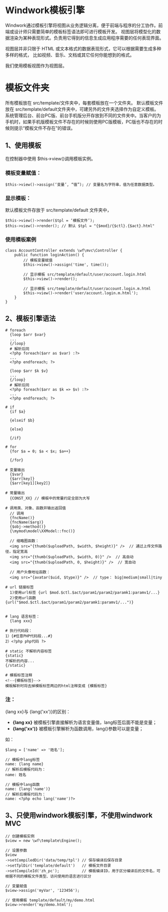 Windwork模板引擎
=================
Windwork通过模板引擎将视图从业务逻辑分离，便于前端与程序的分工协作。前端或设计师只需要简单的模板标签语法即可进行模板开发。
视图层将模型化的数据渲染为某种表现形式。负责用它得到的信息生成应用程序需要的任何表现界面。

视图层并非只限于 HTML 或文本格式的数据表现形式，它可以根据需要生成多种多样的格式， 比如视频、音乐、文档或其它任何你能想到的格式。

我们使用模板视图作为视图层。

# 模板文件夹
所有模板放在 src/template/文件夹中，每套模板放在一个文件夹。
默认模板文件放在 src/template/default文件夹中，可建另外的文件夹选择作为自定义模板。
系统管理后台、前台PC版、前台手机版分开存放到不同的文件夹中。当客户的为手机时，如果手机版模板文件不存在的时候则使用PC版模板，PC版也不存在的时候则提示“模板文件不存在”的错误。


1、使用模板
------------------
在控制器中使用 $this->view()调用模板实例。

### 模板变量赋值：
```
$this->view()->assign(‘变量’, “值”); // 变量名为字符串，值为任意数据类型。
```

### 显示模板：
默认模板文件存放于 src/template/default 文件夹中，
```
$this->view()->render($tpl = ‘模板文件’);  
$this->view()->render(); // 默认 $tpl = "{$mod}/{$ctl}.{$act}.html"
```

### 使用模板案例
```
class AccountController extends \wf\mvc\Controller {
    public function loginAction() {
        // 模板变量赋值
        $this->view()->assign('time', time());

        // 显示模板 src/template/default/user/account.login.html
        $this->view()->render();

        // 显示模板 src/template/default/user/account.login.m.html
        $this->view()->render('user/account.login.m.html');
    }
}
```

2、模板引擎语法
--------------
```
# foreach
  {loop $arr $var}
  ...
  {/loop}
  # 解析后同 
  <?php foreach($arr as $var) :?>
  ...
  <?php endforeach; ?>

  {loop $arr $k $v}
  ...
  {/loop}
  # 解析后同 
  <?php foreach($arr as $k => $v) :?>
  ...
  <?php endforeach; ?>

# if
  {if $a}

  {elseif $b}

  {else}

  {/if}

# for
  {for $a = 0; $a < $x; $a++}

  {/for}

# 变量输出
  {$var}
  {$arr[key]}
  {$arr[key1][key2]}

# 常量输出
  {CONST_XX} // 模板中的常量约定全部为大写

# 调用类、对象、函数并输出返回值
  // 调用
  {fncName()}
  {fncName($arg)}
  {$obj->method()}
  {\mymod\model\XXModel::fnc()}

  // 缩略图函数：
  <img src="{thumb($uploadPath, $width, $height)}" />  // 通过上传文件路径，指定宽高
  <img src="{thumb($uploadPath, $width, 0)}" />  // 高自动
  <img src="{thumb($uploadPath, 0, $height)}" />  // 宽自动

  // 用户头像地址函数：
  <img src="{avatar($uid, $type)}" />  // type： big|medium|small|tiny

# url 链接标签
  1)使用url标签 {url $mod.$ctl.$act/param1/param2/paramk1:paramv1/...}
  2)使用url函数 {url("$mod.$ctl.$act/param1/param2/paramk1:paramv1/...")}


# lang 语言标签：
  {lang xxx}

# 执行代码段：
1）{#任意PHP代码段...#}
2）<?php php代码 ?>

# static 不解析内容标签 
{static}
不解析的内容...
{/static}

# 模板标签注释
<!--{模板标签}--> 
模板解析时将去掉模板标签两边的html注释变成 {模板标签}

```

### 注：
{lang xx}与 {lang('xx')}的区别：
- **{lang xx}** 被模板引擎直接解析为语言变量值，lang标签后面不能是变量；
- **{lang('xx')}** 被模板引擎解析为函数调用，lang()参数可以是变量；

如：

```
$lang = ['name' => '姓名'];

// 模板中lang标签
name: {lang name} 
// 解析后模板代码为：
name: 姓名

// 模板中lang函数
name: {lang('name')}
// 解析后模板代码为：
name: <?php echo lang('name')?>
```

3、只使用windwork模板引擎，不使用windwork MVC
----------------------------------------

```
// 创建模板实例
$view = new \wf\template\Engine();

// 设置参数		
$view
->setCompiledDir('data/temp/tpl') // 保存编译后保存目录
->setTplDir('template/default')   // 模板文件目录
->setCompileId('zh_pc');          // 模板编译ID，用于区分编译后的文件名，可根据不同的模板文件类型、访问使用的语言进行区分

// 变量赋值
$view->assign('myVar', '123456');

// 使用模板 template/default/my/demo.html
$view->render('my/demo.html');

```
